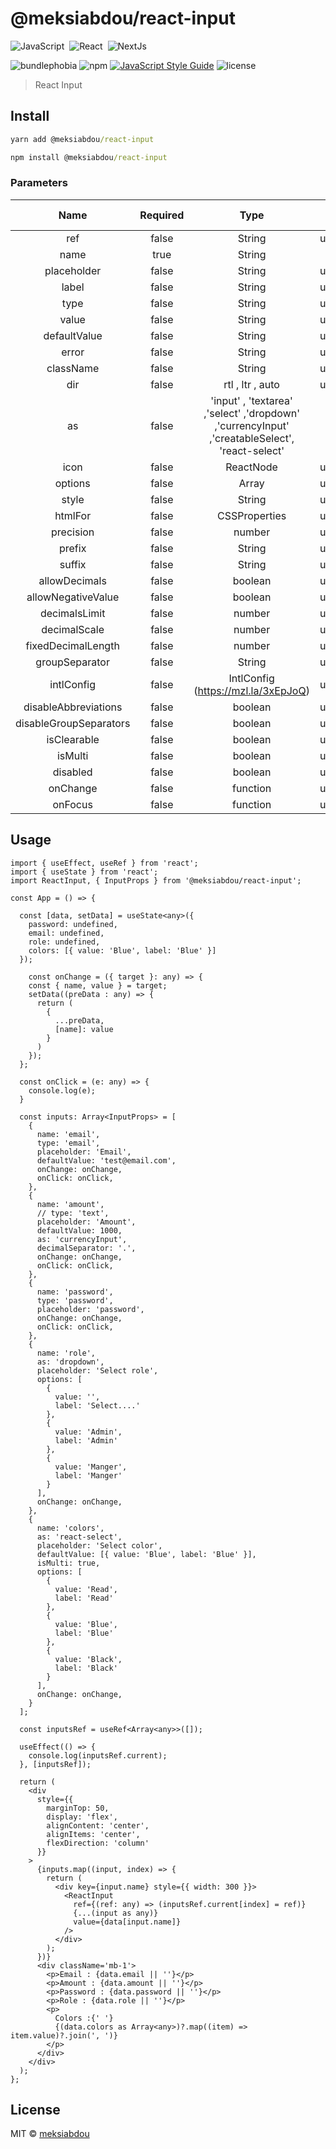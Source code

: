 # @meksiabdou/react-input

![JavaScript](https://img.shields.io/badge/-JavaScript-05122A?style=flat&logo=javascript)&nbsp;
![React](https://img.shields.io/badge/-React-05122A?style=flat&logo=react)&nbsp;
![NextJs](	https://img.shields.io/badge/next.js-000000?style=flat&logo=nextdotjs&logoColor=white)&nbsp;


![bundlephobia](https://badgen.net/bundlephobia/minzip/@meksiabdou/react-input)
![npm](https://badgen.net/npm/v/@meksiabdou/react-input)
[![JavaScript Style Guide](https://img.shields.io/badge/code_style-standard-brightgreen.svg)](https://standardjs.com)
![license](https://badgen.net/github/license/meksiabdou/react-input)

> React Input


## Install

```cmd
yarn add @meksiabdou/react-input
```

```cmd
npm install @meksiabdou/react-input
```

### Parameters

| Name | Required | Type | Default Value |
|:------:|:------:|:------:|:---------------:|
| ref | false | String | undefined |
| name | true | String | none |
| placeholder | false | String | undefined |
| label | false | String | undefined |
| type | false | String | undefined |
| value | false | String | undefined |
| defaultValue | false | String | undefined |
| error | false | String | undefined |
| className | false | String | undefined |
| dir | false | rtl , ltr , auto | undefined |
| as | false | 'input' , 'textarea' ,'select' ,'dropdown' ,'currencyInput' ,'creatableSelect', 'react-select' | input |
| icon | false | ReactNode | undefined |
| options | false | Array | undefined |
| style | false | String | undefined |
| htmlFor | false | CSSProperties | undefined |
| precision | false | number | undefined |
| prefix | false | String | undefined |
| suffix | false | String | undefined |
| allowDecimals | false | boolean | undefined |
| allowNegativeValue | false | boolean | undefined |
| decimalsLimit | false | number | undefined |
| decimalScale | false | number | undefined |
| fixedDecimalLength | false | number | undefined |
| groupSeparator | false | String | undefined |
| intlConfig | false | IntlConfig (https://mzl.la/3xEpJoQ) | undefined |
| disableAbbreviations | false | boolean | undefined |
| disableGroupSeparators | false | boolean | undefined |
| isClearable | false | boolean | undefined |
| isMulti | false | boolean | undefined |
| disabled | false | boolean | undefined |
| onChange | false | function | undefined |
| onFocus | false | function | undefined |


## Usage

```tsx
import { useEffect, useRef } from 'react';
import { useState } from 'react';
import ReactInput, { InputProps } from '@meksiabdou/react-input';

const App = () => {

  const [data, setData] = useState<any>({
    password: undefined,
    email: undefined,
    role: undefined,
    colors: [{ value: 'Blue', label: 'Blue' }]
  });

    const onChange = ({ target }: any) => {
    const { name, value } = target;
    setData((preData : any) => {
      return (
        {
          ...preData,
          [name]: value
        }
      )
    });
  };

  const onClick = (e: any) => {
    console.log(e);
  }

  const inputs: Array<InputProps> = [
    {
      name: 'email',
      type: 'email',
      placeholder: 'Email',
      defaultValue: 'test@email.com',
      onChange: onChange,
      onClick: onClick,
    },
    {
      name: 'amount',
      // type: 'text',
      placeholder: 'Amount',
      defaultValue: 1000,
      as: 'currencyInput',
      decimalSeparator: '.',
      onChange: onChange,
      onClick: onClick,
    },
    {
      name: 'password',
      type: 'password',
      placeholder: 'password',
      onChange: onChange,
      onClick: onClick,
    },
    {
      name: 'role',
      as: 'dropdown',
      placeholder: 'Select role',
      options: [
        {
          value: '',
          label: 'Select....'
        },
        {
          value: 'Admin',
          label: 'Admin'
        },
        {
          value: 'Manger',
          label: 'Manger'
        }
      ],
      onChange: onChange,
    },
    {
      name: 'colors',
      as: 'react-select',
      placeholder: 'Select color',
      defaultValue: [{ value: 'Blue', label: 'Blue' }],
      isMulti: true,
      options: [
        {
          value: 'Read',
          label: 'Read'
        },
        {
          value: 'Blue',
          label: 'Blue'
        },
        {
          value: 'Black',
          label: 'Black'
        }
      ],
      onChange: onChange,
    }
  ];

  const inputsRef = useRef<Array<any>>([]);

  useEffect(() => {
    console.log(inputsRef.current);
  }, [inputsRef]);

  return (
    <div
      style={{
        marginTop: 50,
        display: 'flex',
        alignContent: 'center',
        alignItems: 'center',
        flexDirection: 'column'
      }}
    >
      {inputs.map((input, index) => {
        return (
          <div key={input.name} style={{ width: 300 }}>
            <ReactInput
              ref={(ref: any) => (inputsRef.current[index] = ref)}
              {...(input as any)}
              value={data[input.name]}
            />
          </div>
        );
      })}
      <div className='mb-1'>
        <p>Email : {data.email || ''}</p>
        <p>Amount : {data.amount || ''}</p>
        <p>Password : {data.password || ''}</p>
        <p>Role : {data.role || ''}</p>
        <p>
          Colors :{' '}
          {(data.colors as Array<any>)?.map((item) => item.value)?.join(', ')}
        </p>
      </div>
    </div>
  );
};
```

## License

MIT © [meksiabdou](https://github.com/meksiabdou)


